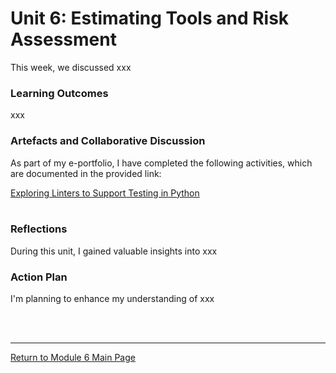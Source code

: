 # Unit 6: Estimating Tools and Risk Assessment

This week, we discussed xxx

### Learning Outcomes
xxx

### Artefacts and Collaborative Discussion 
As part of my e-portfolio, I have completed the following activities, which are documented in the provided link:

[Exploring Linters to Support Testing in Python](SSD_Unit06_Seminar.md)<br><br>

### Reflections
During this unit, I gained valuable insights into xxx

### Action Plan
I'm planning to enhance my understanding of xxx

<br><br>

--- 

[Return to Module 6 Main Page](SSD_main.md)

